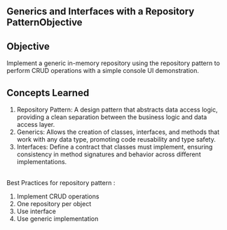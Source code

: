## Generics and Interfaces with a Repository PatternObjective

## Objective

Implement a generic in-memory repository using the repository pattern to perform CRUD operations with a simple console UI demonstration.

## Concepts Learned

1. Repository Pattern: A design pattern that abstracts data access logic, providing a clean separation between the business logic and data access layer.
   <br>
2. Generics: Allows the creation of classes, interfaces, and methods that work with any data type, promoting code reusability and type safety.
   <br>
3. Interfaces: Define a contract that classes must implement, ensuring consistency in method signatures and behavior across different implementations.
   <br><br>

Best Practices for repository pattern :
   <br>
1. Implement CRUD operations
   <br>
2. One repository per object
   <br>
3. Use interface
   <br>
4. Use generic implementation
